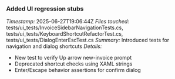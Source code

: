 ### Added UI regression stubs
*Timestamp:* 2025-06-27T19:06:44Z
*Files touched:* tests/ui_tests/InvoiceSidebarNavigationTests.cs, tests/ui_tests/KeyboardShortcutRefactorTest.cs, tests/ui_tests/DialogEnterEscTest.cs
*Summary:* Introduced tests for navigation and dialog shortcuts
*Details:*
- New test to verify Up arrow new-invoice prompt
- Deprecated shortcut checks using XAML strings
- Enter/Escape behavior assertions for confirm dialog
